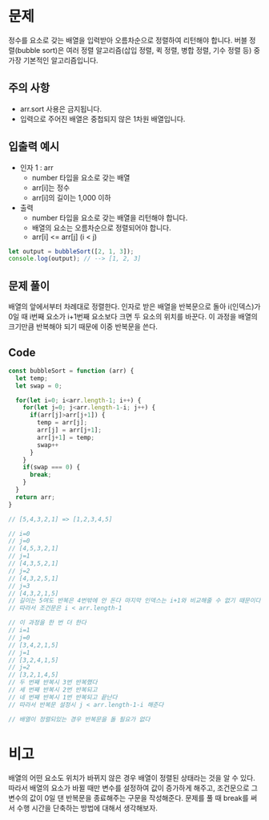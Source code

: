 
# 문제
정수를 요소로 갖는 배열을 입력받아 오름차순으로 정렬하여 리턴해야 합니다.
버블 정렬(bubble sort)은 여러 정렬 알고리즘(삽입 정렬, 퀵 정렬, 병합 정렬, 기수 정렬 등) 중 가장 기본적인 알고리즘입니다.


## 주의 사항
+ arr.sort 사용은 금지됩니다.
+ 입력으로 주어진 배열은 중첩되지 않은 1차원 배열입니다.


## 입출력 예시
+ 인자 1 : arr
    - number 타입을 요소로 갖는 배열
    - arr[i]는 정수
    - arr[i]의 길이는 1,000 이하
+ 출력
    - number 타입을 요소로 갖는 배열을 리턴해야 합니다.  
    - 배열의 요소는 오름차순으로 정렬되어야 합니다.
    - arr[i] <= arr[j] (i < j)

```js
let output = bubbleSort([2, 1, 3]);
console.log(output); // --> [1, 2, 3]
```

## 문제 풀이
배열의 앞에서부터 차례대로 정렬한다. 인자로 받은 배열을 반복문으로 돌아 i(인덱스)가 0일 때 i번째 요소가 i+1번째 요소보다 크면 두 요소의 위치를 바꾼다. 이 과정을 배열의 크기만큼 반복해야 되기 때문에 이중 반복문을 쓴다. 


## Code

```js
const bubbleSort = function (arr) {
  let temp;
  let swap = 0;

  for(let i=0; i<arr.length-1; i++) {
    for(let j=0; j<arr.length-1-i; j++) {
      if(arr[j]>arr[j+1]) {
        temp = arr[j];
        arr[j] = arr[j+1];
        arr[j+1] = temp;
        swap++
      }
    }
    if(swap === 0) {
      break;
    }
  }
  return arr;
}

// [5,4,3,2,1] => [1,2,3,4,5]

// i=0
// j=0
// [4,5,3,2,1]
// j=1
// [4,3,5,2,1]
// j=2
// [4,3,2,5,1]
// j=3
// [4,3,2,1,5] 
// 길이는 5여도 반복은 4번밖에 안 돈다 마지막 인덱스는 i+1와 비교해줄 수 없기 때문이다
// 따라서 조건문은 i < arr.length-1

// 이 과정을 한 번 더 한다
// i=1
// j=0
// [3,4,2,1,5]
// j=1
// [3,2,4,1,5]
// j=2
// [3,2,1,4,5]
// 두 번째 반복시 3번 반복했다 
// 세 번째 반복시 2번 반복되고 
// 네 번째 반복시 1번 반복되고 끝난다
// 따라서 반복문 설정시 j < arr.length-1-i 해준다

// 배열이 정렬되있는 경우 반복문을 돌 필요가 없다 

```

# 비고
배열의 어떤 요소도 위치가 바뀌지 않은 경우 배열이 정렬된 상태라는 것을 알 수 있다. <br>
따라서 배열의 요소가 바뀔 때만 변수를 설정하여 값이 증가하게 해주고, 조건문으로 그 변수의 값이 0일 댄 반복문을 종료해주는 구문을 작성해준다. 문제를 풀 때 break를 써서 수행 시간을 단축하는 방법에 대해서 생각해보자.